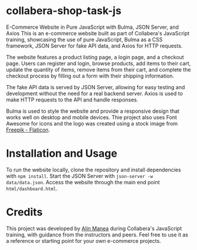 # collabera-shop-task-js
E-Commerce Website in Pure JavaScript with Bulma, JSON Server, and Axios
This is an e-commerce website built as part of Collabera's JavaScript training, showcasing the use of pure JavaScript, Bulma as a CSS framework, JSON Server for fake API data, and Axios for HTTP requests.

The website features a product listing page, a login page, and a checkout page. Users can register and login, browse products, add items to their cart, update the quantity of items, remove items from their cart, and complete the checkout process by filling out a form with their shipping information.

The fake API data is served by JSON Server, allowing for easy testing and development without the need for a real backend server. Axios is used to make HTTP requests to the API and handle responses.

Bulma is used to style the website and provide a responsive design that works well on desktop and mobile devices. Thie project also uses Font Awesome for icons and the logo was created using a stock image from [Freepik - Flaticon](https://www.flaticon.com/free-icons/technology).

# Installation and Usage
To run the website locally, clone the repository and install dependencies with `npm install`. Start the JSON Server with `json-server -w data/data.json`. Access the website through the main end point `html/dashboard.html`.

# Credits
This project was developed by [Alin Manea](https://www.linkedin.com/in/alin-marius-manea-marioara-153b02116) during Collabera's JavaScript training, with guidance from the instructors and peers. Feel free to use it as a reference or starting point for your own e-commerce projects.
